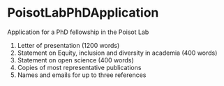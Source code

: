 # PoisotLabPhDApplication
Application for a PhD fellowship in the Poisot Lab

1) Letter of presentation (1200 words)
2) Statement on Equity, inclusion and diversity in academia (400 words)
3) Statement on open science (400 words)
4) Copies of most representative publications
5) Names and emails for up to three references
